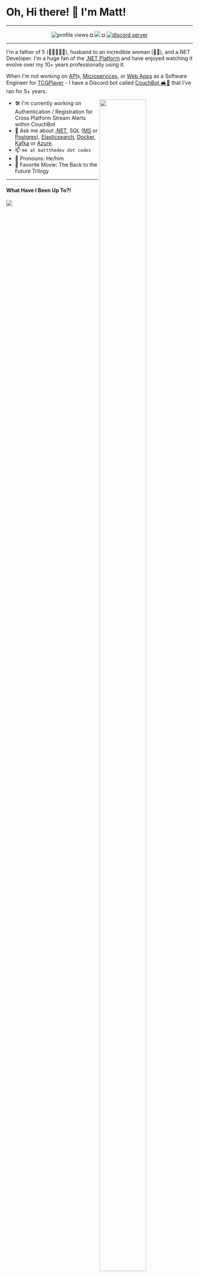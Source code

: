 # Oh, Hi there! 👋 I'm Matt!

---

<p align="center">
  <img src="https://gpvc.arturio.dev/MattTheDev" alt="profile views" /> ◘
  <a href="https://twitter.com/intent/follow?screen_name=MattTheDev&tw_p=followbutton"><img src="https://img.shields.io/twitter/follow/MattTheDev?label=%40MattTheDev&style=social"></a> ◘
  <a href="https://discord.couch.bot"><img src="https://img.shields.io/discord/263688866978988032.svg?color=7289da&label=CouchBot&logo=discord&style=flat-square" alt="discord server" /></a>
</p>

---

<p>I'm a father of 5 (👧👧👦👧👦), husband to an incredible woman (🦸‍♀️), and a.NET Developer. I'm a huge fan of the <a href="https://dotnet.microsoft.com">.NET Platform</a> and have enjoyed watching it evolve over my 10+ years professionally using it.</p>

<p>When I'm not working on <a href="https://dotnet.microsoft.com/apps/aspnet/apis">API</a>s, <a href="https://dotnet.microsoft.com/apps/aspnet/microservices">Microservices</a>, or <a href="https://dotnet.microsoft.com/apps/aspnet/web-apps"> Web Apps</a> as a Software Engineer for <a href="https://tcgplayer.com">TCGPlayer</a> - I have a Discord bot called <a href="https://couch.bot">CouchBot 🛋️🤖</a> that I've ran for 5+ years.</p>

[<img align="right" width="50%" height="90%" src="https://github-readme-stats.vercel.app/api?username=MattTheDev&theme=dark&show_icons=true">](https://metrics.lecoq.io/MattTheDev?template=classic)

* 🛠️ I'm currently working on Authentication / Registration for Cross Platform Stream Alerts within CouchBot
* 💬 Ask me about <a href="https://dotnet.microsoft.com">.NET</a>, SQL (<a href="https://www.microsoft.com/en-us/sql-server/sql-server-2019">MS</a> or <a href="https://www.postgresql.org/">Postgres</a>), <a href="https://elastic.co">Elasticsearch</a>, <a href="https://www.docker.com/">Docker</a>, <a href="https://kafka.apache.org/">Kafka</a> or <a href="https://azure.microsoft.com">Azure</a>.
* 📫 `me at mattthedev dot codes`
* 👨 Pronouns: He/him
* 🎥 Favorite Movie: The Back to the Future Trilogy 

---

#### What Have I Been Up To?! 

<img src="https://github-readme-stats.vercel.app/api/wakatime?username=MattTheDev&hide_title=true&hide_border=true&_=1234567890" />
